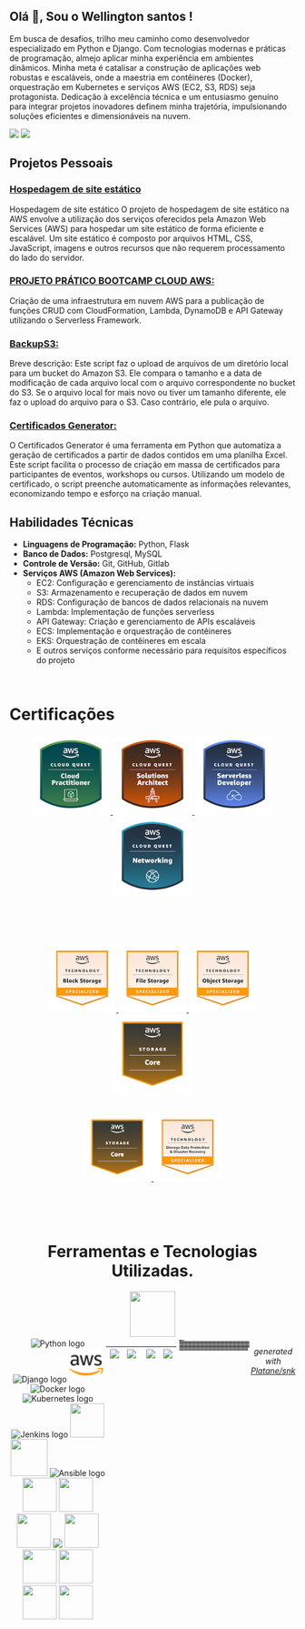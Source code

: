 
## Olá 👋, Sou o Wellington santos ! 

 Em busca de desafios, trilho meu caminho como desenvolvedor especializado em Python e Django. Com tecnologias modernas e práticas de programação, almejo aplicar minha experiência em ambientes dinâmicos. Minha meta é catalisar a construção de aplicações web robustas e escaláveis, onde a maestria em contêineres (Docker), orquestração em Kubernetes e serviços AWS (EC2, S3, RDS) seja protagonista. Dedicação à excelência técnica e um entusiasmo genuíno para integrar projetos inovadores definem minha trajetória, impulsionando soluções eficientes e dimensionáveis na nuvem.
<div>
<a href = "mailto:w3ll1n9t0n54nt05@gmail.com"><img loading="lazy" src="https://img.shields.io/badge/Gmail-D14836?style=for-the-badge&logo=gmail&logoColor=white" target="_blank"></a>
<a href="https://www.linkedin.com/in/wellington-santos-84b9ba24a" target="_blank"><img loading="lazy" src="https://img.shields.io/badge/-LinkedIn-%230077B5?style=for-the-badge&logo=linkedin&logoColor=white" target="_blank"></a>   
</div>

## Projetos Pessoais
### [Hospedagem de site estático](https://github.com/wellington90/Aws-bucket-host)
Hospedagem de site estático
O projeto de hospedagem de site estático na AWS envolve a utilização dos serviços oferecidos pela Amazon Web Services (AWS) para hospedar um site estático de forma eficiente e escalável. Um site estático é composto por arquivos HTML, CSS, JavaScript, imagens e outros recursos que não requerem processamento do lado do servidor.

### [PROJETO PRÁTICO BOOTCAMP CLOUD AWS:](https://github.com/wellington90/PROJETO-PRATICO-BOOTCAMP-CLOUD-AWS)
Criação de uma infraestrutura em nuvem AWS para a publicação de funções CRUD com CloudFormation, Lambda, DynamoDB e API Gateway utilizando o Serverless Framework.

### [BackupS3:](https://github.com/wellington90/backup-s3)
Breve descrição: Este script faz o upload de arquivos de um diretório local para um bucket do Amazon S3. Ele compara o tamanho e a data de modificação de cada arquivo local com o arquivo correspondente no bucket do S3. Se o arquivo local for mais novo ou tiver um tamanho diferente, ele faz o upload do arquivo para o S3. Caso contrário, ele pula o arquivo.

### [Certificados Generator:](https://github.com/wellington90/certificados-generator)
O Certificados Generator é uma ferramenta em Python que automatiza a geração de certificados a partir de dados contidos em uma planilha Excel. Este script facilita o processo de criação em massa de certificados para participantes de eventos, workshops ou cursos. Utilizando um modelo de certificado, o script preenche automaticamente as informações relevantes, economizando tempo e esforço na criação manual.

## Habilidades Técnicas
- **Linguagens de Programação:** Python, Flask
- **Banco de Dados:** Postgresql, MySQL
- **Controle de Versão:** Git, GitHub, Gitlab
- **Serviços AWS (Amazon Web Services):**
  - EC2: Configuração e gerenciamento de instâncias virtuais
  - S3: Armazenamento e recuperação de dados em nuvem
  - RDS: Configuração de bancos de dados relacionais na nuvem
  - Lambda: Implementação de funções serverless
  - API Gateway: Criação e gerenciamento de APIs escaláveis
  - ECS: Implementação e orquestração de contêineres
  - EKS: Orquestração de contêineres em escala
  - E outros serviços conforme necessário para requisitos específicos do projeto


<br>
<h1 style="text-align: left;">Certificações</h1> 

<div style="text-align: center;">
   <a href="https://www.credly.com/badges/c9d223b9-f23d-4625-b978-a4ae09fb3051/public_url" target="_blank">
     <img style="width: 140px;" src="aws-cloud-quest-cloud-practitioner.png" alt="AWS Cloud Practitioner Badge"/>
   </a>
    <a href="https://www.credly.com/badges/567c7fcd-01dd-4d2b-8edf-25f650ad4713/public_url" target="_blank">
        <img style="width: 140px;" src="aws-cloud-quest-solutions-architect.png" alt="AWS Solutions Architect Badge"/>
    </a>
    <a href="https://www.credly.com/badges/59f7fe3f-c4b9-4e0c-9c9a-f0ecf168baf0/public_url" target="_blank">
        <img style="width: 140px;" src="aws-cloud-quest-serverless-developer.png" alt="AWS Serverless Developer Badge"/>
    </a>
    <a href="https://www.credly.com/badges/1db38c61-8129-41ff-9567-c2d5ea7508ac/public_url" target="_blank">
        <img style="width: 140px;" src="aws-cloud-quest-networking.png" alt="AWS Networking Badge"/>
    </a>

<br><br><br><br>
  </a>
    <a href="https://www.credly.com/badges/f1d5e058-0a24-489e-b762-97aedfe4d81f/public_url" target="_blank">
        <img style="width: 120px;" src="aws-knowledge-block-storage.png" alt="AWS Networking Badge"/>
    </a>
   <a href="https://www.credly.com/badges/262122a0-156b-475a-83f2-85f7bc93a6ce/public_url" target="_blank">
      <img style="width: 120px;" src="aws-knowledge-file-storage.png" alt="AWS Networking Badge"/>
   </a>
   <a href="https://www.credly.com/badges/48da72f3-ef41-4792-96b6-ae4deb1ae63a/public_url" target="_blank">
      <img style="width: 120px;" src="aws-knowledge-object-storage.png" alt="AWS Networking Badge"/>
   </a>
   <a href="https://www.credly.com/badges/50555785-2b4c-4481-b713-e282297de0bf/public_url" target="_blank">
      <img style="width: 140px;" src="aws-knowledge-storage-core.png" alt="AWS Networking Badge"/>
   </a>
   <br><br>
  
   <a href="https://www.credly.com/badges/50555785-2b4c-4481-b713-e282297de0bf/public_url" target="_blank">
        <img style="width: 120px;" src="aws-knowledge-storage-core.png" alt="AWS Networking Badge"/>
    </a>
   <a href="https://www.credly.com/badges/98c45427-c0e7-4345-87fb-cc257aed4059/public_url" target="_blank">
      <img style="width: 120px;" src="aws-knowledge-data-protection-disaster-recovery.png" alt="AWS Networking Badge"/>
   </a>
  
   
</div>



<br>
      
  </ul>
                 
               

<br><br>
<div  align="center"> 
 <h1 align="center">Ferramentas e Tecnologias Utilizadas.</h1><img src="https://raw.githubusercontent.com/wellington90/devops-exercises/master/images/devops.png" height="80" width="80">
</div>
 <div  align="center"> 
<div style="display: flex; justify-content: center;">
  <div>
   <!--  <details>-->
   <!--  <summary>Clique para mostrar as ferramentas e tecnologias</summary>-->

  
  <img src="https://cdn.jsdelivr.net/gh/devicons/devicon/icons/python/python-original-wordmark.svg" alt="Python logo" height="60" width="60">
  <img src="https://cdn.jsdelivr.net/gh/devicons/devicon/icons/django/django-plain-wordmark.svg" alt="Django logo" height="60" width="60">
  <img src="amazon-aws.png" height="60" width="60">
  <img src="https://cdn.jsdelivr.net/gh/devicons/devicon/icons/docker/docker-original-wordmark.svg" alt="Docker logo" height="60" width="60">
  <img src="https://cdn.jsdelivr.net/gh/devicons/devicon/icons/kubernetes/kubernetes-plain-wordmark.svg" alt="Kubernetes logo" height="60" width="60">
  <img src="https://cdn.jsdelivr.net/gh/devicons/devicon/icons/jenkins/jenkins-original.svg" alt="Jenkins logo" height="60" width="60">
  <img src="https://cdn.jsdelivr.net/gh/devicons/devicon/icons/terraform/terraform-original-wordmark.svg" height="60" width="60"/>
  <img src="https://raw.githubusercontent.com/opentofu/brand-artifacts/main/full/transparent/SVG/on-dark.svg" height="65" width="65"/>
  <img src="https://cdn.jsdelivr.net/gh/devicons/devicon/icons/ansible/ansible-original-wordmark.svg" alt="Ansible logo" height="60" width="60">
  <img src="https://user-images.githubusercontent.com/91791257/235086411-9ec7aa5e-c095-44ce-b9e6-57b3bc3fead2.png" height="60" width="60">
  <img src="https://cdn.jsdelivr.net/gh/devicons/devicon/icons/gitlab/gitlab-original-wordmark.svg" height="60" width="60">
  <img src="https://cdn.jsdelivr.net/gh/devicons/devicon/icons/linux/linux-original.svg" height="60" width="60">
  <img src="https://user-images.githubusercontent.com/25181517/192158606-7c2ef6bd-6e04-47cf-b5bc-da2797cb5bda.png" width="60">
  <img src="https://raw.githubusercontent.com/wellington90/devops-exercises/master/images/prometheus.png" height="60" width="60">
  <img src="https://raw.githubusercontent.com/wellington90/devops-exercises/master/images/logos/grafana.png" height="60" width="60">
  <img src="https://raw.githubusercontent.com/wellington90/devops-exercises/master/images/logos/argo.png" height="60" width="60">
  <img src="https://user-images.githubusercontent.com/25181517/183569191-f32cdf03-673f-4ae3-809b-3a8b376bb8a2.png" height="60" width="60">
  <img src="https://user-images.githubusercontent.com/25181517/183914128-3fc88b4a-4ac1-40e6-9443-9a30182379b7.png" height="60" width="60">

  <!-- </details>-->

</div>


<br>
<hr>

| ![](http://github-profile-summary-cards.vercel.app/api/cards/stats?username=wellington90&theme=nord_dark) | ![](http://github-profile-summary-cards.vercel.app/api/cards/repos-per-language?username=wellington90&hide=Html&theme=nord_dark) | ![](http://github-profile-summary-cards.vercel.app/api/cards/most-commit-language?username=wellington90&theme=nord_dark) |
| :-----------------------------------------------------------------------------------------------------: | :----------------------------------------------------------------------------------------------------------------------------: | :--------------------------------------------------------------------------------------------------------------------: |

| ![](http://github-profile-summary-cards.vercel.app/api/cards/profile-details?username=wellington90&theme=nord_dark) | ![](https://github-readme-streak-stats.herokuapp.com/?user=wellington90&hide_border=false&date_format=M%20j%5B%2C%20Y%5D&background=2D3742&stroke=2D3742&ring=6bbbca&fire=6bbbca&currStreakNum=fff&sideNums=6bbbca&currStreakLabel=6bbbca&sideLabels=fff&dates=fff) |
| :---------------------------------------------------------------------------------------------------------------: | :---------------------------------------------------------------------------------------------------------------------------------------------------------------------------------------------------------------------------------------------------------------: |

<hr>




<br>
<picture>
  <source media="(prefers-color-scheme: dark)" srcset="https://raw.githubusercontent.com/platane/platane/output/github-contribution-grid-snake-dark.svg">
  <source media="(prefers-color-scheme: light)" srcset="https://raw.githubusercontent.com/platane/platane/output/github-contribution-grid-snake.svg">
  <img alt="github contribution grid snake animation" src="https://raw.githubusercontent.com/platane/platane/output/github-contribution-grid-snake.svg">
</picture>

<hr>


_generated with [Platane/snk](https://github.com/Platane/snk)_

